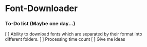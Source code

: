 # Font-Downloader

### To-Do list (Maybe one day...)
[ ] Ability to download fonts which are separated by their format into different folders.
[ ] Processing time count
[ ] Give me ideas
